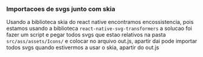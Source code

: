 ### Importacoes de svgs junto com skia

Usando a biblioteca skia do react native
encontramos encossistencia, pois estamos usando a biblioteca `react-native-svg-transformers`
a solucao foi fazer um script e pegar todos svgs que estao relativos na pasta
`src/ass/assets/Icons/`
e colocar no arquivo out.js, apartir dai pode importar todos svgs quando estivermos a usar o skia, apartir do out.js
